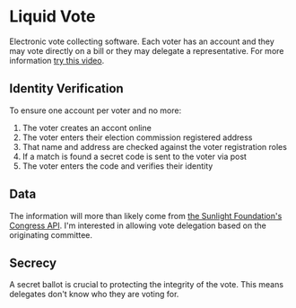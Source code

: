 Liquid Vote
===========

Electronic vote collecting software. Each voter has an account and they may vote directly on a bill or they may delegate a representative. For more information [try this video](https://www.youtube.com/watch?v=fg0_Vhldz-8).

Identity Verification
---------------------

To ensure one account per voter and no more:

1. The voter creates an accont online
2. The voter enters their election commission registered address
3. That name and address are checked against the voter registration roles
4. If a match is found a secret code is sent to the voter via post
5. The voter enters the code and verifies their identity

Data
----

The information will more than likely come from [the Sunlight Foundation's Congress API](http://sunlightlabs.github.io/congress/). I'm interested in allowing vote delegation based on the originating committee.

Secrecy
-------

A secret ballot is crucial to protecting the integrity of the vote. This means delegates don't know who they are voting for.
